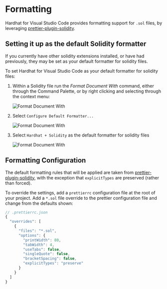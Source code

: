 # Formatting

Hardhat for Visual Studio Code provides formatting support for `.sol` files, by leveraging [prettier-plugin-solidity](https://github.com/prettier-solidity/prettier-plugin-solidity).

## Setting it up as the default Solidity formatter

If you currently have other solidity extensions installed, or have had previously, they may be set as your default formatter for solidity files.

To set Hardhat for Visual Studio Code as your default formatter for solidity files:

1. Within a Solidity file run the _Format Document With_ command, either through the Command Palette, or by right clicking and selecting through the context menu:

   ![Format Document With](/hardhat-vscode-images/format_document_with.png "Format Document With")

2. Select `Configure Default Formatter...`

   ![Format Document With](/hardhat-vscode-images/configure_default_formatter.png "Configure default formatter")

3. Select `Hardhat + Solidity` as the default formatter for solidity files

   ![Format Document With](/hardhat-vscode-images/select_solidity_plus_hardhat.png "Confiure default formatter")

## Formatting Configuration

The default formatting rules that will be applied are taken from [prettier-plugin-solidity](https://github.com/prettier-solidity/prettier-plugin-solidity#configuration-file), with the exception that `explicitTypes` are preserved (rather than forced).

To override the settings, add a `prettierrc` configuration file at the root of your project. Add a `*.sol` file override to the prettier configuration file and change from the defaults shown:

```javascript
// .prettierrc.json
{
  "overrides": [
    {
      "files": "*.sol",
      "options": {
        "printWidth": 80,
        "tabWidth": 4,
        "useTabs": false,
        "singleQuote": false,
        "bracketSpacing": false,
        "explicitTypes": "preserve"
      }
    }
  ]
}
```
